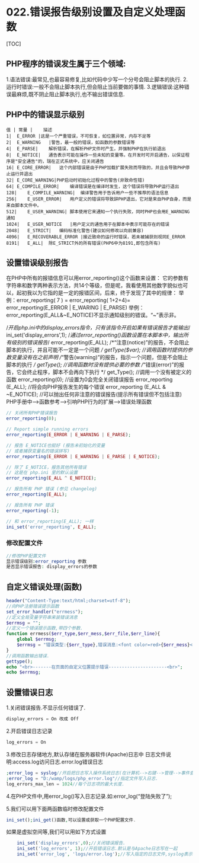 # 022.错误报告级别设置及自定义处理函数
[TOC]

## PHP程序的错误发生属于三个领域:
1.语法错误:最常见,也最容易修复,比如代码中少写一个分号会阻止脚本的执行.
2.运行时错误:一般不会阻止脚本执行,但会阻止当前要做的事情.
3.逻辑错误:这种错误最麻烦,既不阴止阻止脚本执行,也不输出错误信息.

## PHP中的错误显示级别
```table
值 |	常量 |	描述
1|	E_ERROR	|这是一个严重错误，不可恢复，如位置异常，内存不足等
2|	E_WARNING	|警告，最一般的错误，如函数的参数错误等
4|	E_PARSE|	解析错误，在解析PHP文件时产生，并强制PHP在执行前退出
8|	E_NOTICE|	通告表示可能在操作一些未知的变量等。在开发时可开启通告，以保证程序是"安全通告"的，瑞在正式系统中，应关闭通告
16|	E_CORE_ERROR|	这个内部错误是由于PHP加载扩展失败而导致的，并且会导致PHP停止运行并退出
32|	E_CORE_WARNING|PHP启动时初始化过程中的警告(非致命性错)
64|	E_COMPILE_ERROR|	编译错误是在编译时发生，这个错误将导致PHP运行退出
128|	E_COMPILE_WARNING|	编译警告用于告诉用户一些不推荐的语法信息
256|	E_USER_ERROR|	用户定义的错误将导致辞PHP退出，它对是来自PHP自身，而是来自脚本文件中。
512|	E_USER_WARNING|	脚本使用它来通知一个执行失败，同时PHP也会用E_WARNING通知
1024|	E_USER_NOTICE	|用户定义的通告用于在脚本中表示可能存在的错误
2048|	E_STRICT|	编码标准化警告(建议如何修改以向前兼容)
4096|	E_RECOVERABLE_ERROR	|接近致命的运行时错误，若未被捕获则视同E_ERROR
8191|	E_ALL|	除E_STRICT外的所有错误(PHP6中为8191,即包含所有)
```
## 设置错误级别报告
在PHP中所有的报错信息可以用error_reporting()这个函数来设置：
它的参数有字符串和数字两种表示方法，共14个等级，但是呢，我看使用其他数字貌似也可以，起初我以为它指的是一定的报错区间，后来，终于发现了其中的规律：
举例：error_reporting( 7 ) = error_reporting( 1+2+4)= error_reporting(E_ERROR | E_WARING | E_PARSE)
举例：error_reporting(E_ALL&~E_NOTICE)不显示通知级别的错误。“~”表示非。

/*开启php.ini中的display_errors指令，只有该指令开启如果有错误报告才能输出*/
ini_set('display_errors',1); 
/*通过error_reporting()函数设置在本脚本中，输出所有级别的错误报告*/
error_reporting(E_ALL);
/*“注意(notice)”的报告，不会阻止脚本的执行，并且可能不一定是一个问题 */
getType($var);             //调用函数时提供的参数变量没有在之前声明
/*“警告(warning)”的报告，指示一个问题，但是不会阻止脚本的执行 */
getType();                 //调用函数时没有提供必要的参数
/*“错误(error)”的报告，它会终止程序，脚本不会再向下执行 */
get_Type();                //调用一个没有被定义的函数
error_reporting(0);                    //设置为0会完全关闭错误报告
error_reporting (E_ALL);               //将会向PHP报告发生的每个错误
error_reporting (E_ALL & ~E_NOTICE); //可以抛出任何非注意的错误报告(提示所有错误但不包括注意)
PHP手册中-->函数参考-->引响PHP行为的扩展-->错误处理函数
```php
// 关闭所有PHP错误报告
error_reporting(0);

// Report simple running errors
error_reporting(E_ERROR | E_WARNING | E_PARSE);

// 报告 E_NOTICE也挺好 (报告未初始化的变量
// 或者捕获变量名的错误拼写)
error_reporting(E_ERROR | E_WARNING | E_PARSE | E_NOTICE);

// 除了 E_NOTICE，报告其他所有错误
// 这是在 php.ini 里的默认设置
error_reporting(E_ALL ^ E_NOTICE);

// 报告所有 PHP 错误 (参见 changelog)
error_reporting(E_ALL);

// 报告所有 PHP 错误
error_reporting(-1);

// 和 error_reporting(E_ALL); 一样
ini_set('error_reporting', E_ALL);
```
### 修改配置文件
```php
//修改PHP配置文件
显示错误级别:error_reporting 参数
是否显示错误报告: display_errors的参数
```
##  自定义错误处理(函数)
```php
header("Content-Type:text/html;charset=utf-8");
//向PHP注册错误提示函数
set_error_handler("errmess");
//定义全局变量字符串来装错误消息
$errmsg = "";
//定义一个错误提示函数,带四个参数.
function errmess($err_type,$err_mess,$err_file,$err_line){
	global $errmsg;
	$errmsg = "错误类型:{$err_type},错误消息:<font color=red>{$err_mess}</font>,在文件:{$err_file}第{$err_line}行中<br>";
}
//调用函数输出错误.
gettype();
echo "<br>-------在页面的自定义位置提示错误----------------------<br>";
echo $errmsg;
```
## 设置错误日志
1.关闭错误报告.不显示任何错误了.
```php
display_errors = On 改成 Off
```

2.开启错误日志记录
```php
log_errors = On
```

3.修改日志存储地方,默认存储在服务器软件(Apache)日志中
日志文件说明:access.log访问日志.error.log错误日志
```php
;error_log = syslog//开启把日志写入操作系统日志(在计算机-->右键-->管理-->事件查看器-->WINDOWS日志-->应用程序中)查看详情
;error_log = "D:/wamp/logs/php_error.log"//指定文件写入日志.
log_errors_max_len = 1024//每个日志项的最大长度.
```

4.在PHP文件中,用error_log()写入日志记录.如:error_log(“登陆失败了”);

5.我们可以用下面两函数临时修改配置文件
```php
ini_set();ini_get()函数,可以设置或获取一个PHP配置文件.
```

如果是虚拟空间等,我们可以用如下方式设置
```php
	ini_set('display_errors',0);//关闭错误报告.
	ini_set('log_errors', 1);//开启错误日志.默认是与Apache日志写在一起
	ini_set('error_log', 'logs/error.log');//写入指定的日志文件,syslog表示写入操作系统的日志.
```
